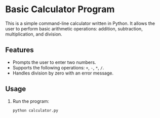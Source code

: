 # Basic Calculator Program

This is a simple command-line calculator written in Python. It allows the user to perform basic arithmetic operations: addition, subtraction, multiplication, and division.

## Features

- Prompts the user to enter two numbers.
- Supports the following operations: `+`, `-`, `*`, `/`.
- Handles division by zero with an error message.

## Usage

1. Run the program:

   ```sh
   python calculator.py